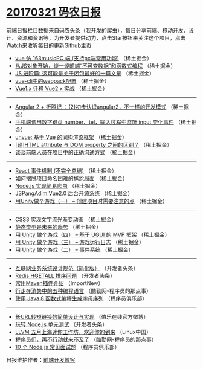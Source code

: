 # [20170321 码农日报](https://toutiao.qdkfweb.cn/date/2017/03/21)

[前端日报](https://qdkfweb.cn/c/news)栏目数据来自[码农头条](https://toutiao.qdkfweb.cn/)（我开发的爬虫），每日分享前端、移动开发、设计、资源和资讯等，为开发者提供动力，点击Star按钮来关注这个项目，点击Watch来收听每日的更新[Github主页](https://github.com/kujian/frontendDaily)
* [vue 仿 163musicPC 端 (支持pc端常用功能)](https://toutiao.qdkfweb.cn/31169.html) （稀土掘金）
* [从JS对象开始，谈一谈前端“不可变数据”和函数式编程](https://toutiao.qdkfweb.cn/31166.html) （稀土掘金）
* [JS 进阶篇: 这可能是关于闭包最好的一篇文章](https://toutiao.qdkfweb.cn/31156.html) （稀土掘金）
* [vue-cli中的webpack配置](https://toutiao.qdkfweb.cn/31167.html) （稀土掘金）
* [Vue1.x 迁移 Vue2.x 实战](https://toutiao.qdkfweb.cn/31164.html) （稀土掘金）

***
* [Angular 2 + 折腾记 ：(2)初步认识angular2，不一样的开发模式](https://toutiao.qdkfweb.cn/31170.html) （稀土掘金）
* [手机端调用数字键盘 number、tel，输入过程中监听 input 变化事件](https://toutiao.qdkfweb.cn/31160.html) （稀土掘金）
* [unvue: 基于 Vue 的同构渲染框架](https://toutiao.qdkfweb.cn/31162.html) （稀土掘金）
* [[译]HTML attribute 与 DOM property 之间的区别？](https://toutiao.qdkfweb.cn/31163.html) （稀土掘金）
* [谈谈前端人员在项目中的正确沟通方式](https://toutiao.qdkfweb.cn/31165.html) （稀土掘金）

***
* [React 事件机制 (不完全总结)](https://toutiao.qdkfweb.cn/31155.html) （稀土掘金）
* [如何摆脱项目命名困难的尴尬局面](https://toutiao.qdkfweb.cn/31168.html) （稀土掘金）
* [Node.js 实现简易爬虫](https://toutiao.qdkfweb.cn/31158.html) （稀土掘金）
* [JSPangAdim Vue2.0 后台开源系统](https://toutiao.qdkfweb.cn/31159.html) （稀土掘金）
* [用Unity做个游戏（一） &#8211;  创建项目时需要注意的点](https://toutiao.qdkfweb.cn/31154.html) （稀土掘金）

***
* [CSS3 实现文字流光渐变动画](https://toutiao.qdkfweb.cn/31157.html) （稀土掘金）
* [静态类型是未来的趋势](https://toutiao.qdkfweb.cn/31161.html) （稀土掘金）
* [用 Unity 做个游戏（四） &#8211; 基于 UGUI 的 MVP 框架](https://toutiao.qdkfweb.cn/31151.html) （稀土掘金）
* [用 Unity 做个游戏（三） &#8211; 游戏运行日志](https://toutiao.qdkfweb.cn/31152.html) （稀土掘金）
* [用 Unity 做个游戏（二） &#8211; 事件系统](https://toutiao.qdkfweb.cn/31153.html) （稀土掘金）

***
* [互联网业务系统设计规范（简化版）](https://toutiao.qdkfweb.cn/31220.html) （开发者头条）
* [Redis HGETALL 排序问题](https://toutiao.qdkfweb.cn/31252.html) （开发者头条）
* [常用Maven插件介绍](https://toutiao.qdkfweb.cn/31198.html) （ImportNew）
* [行走在消失中的五种编程语言](https://toutiao.qdkfweb.cn/31231.html) （酷勤网-程序员的那点事）
* [使用 Java 8 函数式编程生成字母序列](https://toutiao.qdkfweb.cn/31210.html) （程序员俱乐部）

***
* [长URL转短链接的简单设计与实现](https://toutiao.qdkfweb.cn/31242.html) （伯乐在线官方微博）
* [玩转 Node.js 单元测试](https://toutiao.qdkfweb.cn/31221.html) （开发者头条）
* [LLVM 五月上海迷你工作坊，欢迎你的到来](https://toutiao.qdkfweb.cn/31200.html) （Linux中国）
* [程序员们，再不行动就来不及了](https://toutiao.qdkfweb.cn/31232.html) （酷勤网-程序员的那点事）
* [10 个 Node.js 常见面试题](https://toutiao.qdkfweb.cn/31211.html) （程序员俱乐部）

日报维护作者：[前端开发博客](https://qdkfweb.cn/) 